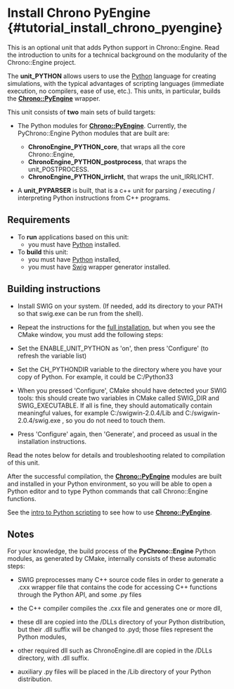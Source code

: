 Install Chrono PyEngine {#tutorial_install_chrono_pyengine}
==========================

This is an optional unit that adds Python support in Chrono::Engine. Read the introduction to units for a technical background on the modularity of the Chrono::Engine project. 

The **unit_PYTHON** allows users to use the
[Python](http://www.python.org) language for creating simulations, with
the typical advantages of scripting languages (immediate execution, no
compilers, ease of use, etc.). This units, in particular, builds the
[**Chrono::PyEngine**](/documentation/chrono_pyengine/) wrapper.

This unit consists of **two** main sets of build targets:

-   The Python modules for
    [**Chrono::PyEngine**](/documentation/chrono_pyengine/).
    Currently, the PyChrono::Engine Python modules that are built are:
    -   **ChronoEngine_PYTHON_core**, that wraps all the core
        Chrono::Engine,
    -   **ChronoEngine_PYTHON_postprocess**, that wraps
        the unit_POSTPROCESS.
    -   **ChronoEngine_PYTHON_irrlicht**, that wraps
        the unit_IRRLICHT.

-   A **unit_PYPARSER** is built, that is a c++ unit for parsing /
    executing / interpreting Python instructions from C++ programs.

Requirements
------------

-   To **run** applications based on this unit:
    -   you must have [Python](http://www.python.org) installed.
-   To **build** this unit:
    -   you must have [Python](http://www.python.org) installed,
    -   you must have [Swig](http://www.swig.org/) wrapper
        generator installed.

Building instructions
---------------------

-   Install SWIG on your system. (If needed, add its directory to your
    PATH so that swig.exe can be run from the shell).

-   Repeat the instructions for the [full
    installation](Install "wikilink"), but when you see the CMake
    window, you must add the following steps:

-   Set the ENABLE_UNIT_PYTHON as 'on', then press 'Configure' (to
    refresh the variable list)

-   Set the CH_PYTHONDIR variable to the directory where you have your
    copy of Python. For example, it could be C:/Python33


-   When you pressed 'Configure', CMake should have detected your SWIG
    tools: this should create two variables in CMake called SWIG_DIR
    and SWIG_EXECUTABLE. If all is fine, they should automatically
    contain meaningful values, for example C:/swigwin-2.0.4/Lib and
    C:/swigwin-2.0.4/swig.exe , so you do not need to touch them.

-   Press 'Configure' again, then 'Generate', and proceed as usual in
    the installation instructions.

Read the notes below for details and troubleshooting related to
compilation of this unit.

After the successful compilation, the
[**Chrono::PyEngine**](/documentation/chrono_pyengine/) modules
are built and installed in your Python environment, so you will be able
to open a Python editor and to type Python commands that call
Chrono::Engine functions.

See the [intro to Python scripting](Python_scripting "wikilink") to see
how to use
[**Chrono::PyEngine**](/documentation/chrono_pyengine/).

Notes
-----

For your knowledge, the build process of the **PyChrono::Engine** Python
modules, as generated by CMake, internally consists of these automatic
steps:

- SWIG preprocesses many C++ source code files in order to generate a
.cxx wrapper file that contains the code for accessing C++ functions
through the Python API, and some .py files

- the C++ compiler compiles the .cxx file and generates one or more dll,

- these dll are copied into the /DLLs directory of your Python
distribution, but their .dll suffix will be changed to .pyd; those files
represent the Python modules,

- other required dll such as ChronoEngine.dll are copied in the /DLLs
directory, with .dll suffix.

- auxiliary .py files will be placed in the /Lib directory of your
Python distribution.